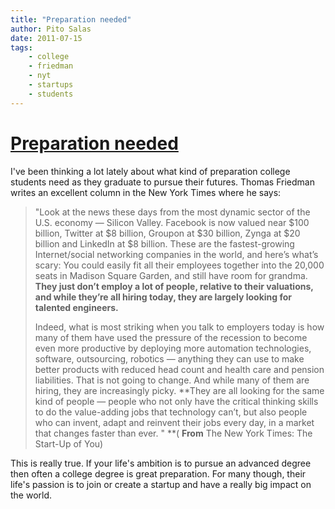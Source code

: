 ```yaml
---
title: "Preparation needed"
author: Pito Salas
date: 2011-07-15
tags:
    - college
    - friedman
    - nyt
    - startups
    - students
---
```

# [Preparation needed](None)




I've been thinking a lot lately about what kind of preparation college
students need as they graduate to pursue their futures. Thomas Friedman writes
an excellent column in the New York Times where he says:

> "Look at the news these days from the most dynamic sector of the U.S.
> economy — Silicon Valley. Facebook is now valued near $100 billion, Twitter
> at $8 billion, Groupon at $30 billion, Zynga at $20 billion and LinkedIn at
> $8 billion. These are the fastest-growing Internet/social networking
> companies in the world, and here’s what’s scary: You could easily fit all
> their employees together into the 20,000 seats in Madison Square Garden, and
> still have room for grandma. **They just don’t employ a lot of people,
> relative to their valuations, and while they’re all hiring today, they are
> largely looking for talented engineers.**
>
> Indeed, what is most striking when you talk to employers today is how many
> of them have used the pressure of the recession to become even more
> productive by deploying more automation technologies, software, outsourcing,
> robotics — anything they can use to make better products with reduced head
> count and health care and pension liabilities. That is not going to change.
> And while many of them are hiring, they are increasingly picky. **They are
> all looking for the same kind of people — people who not only have the
> critical thinking skills to do the value-adding jobs that technology can’t,
> but also people who can invent, adapt and reinvent their jobs every day, in
> a market that changes faster than ever. " **( **From** The New York Times:
> The Start-Up of You)

This is really true. If your life's ambition is to pursue an advanced degree
then often a college degree is great preparation. For many though, their
life's passion is to join or create a startup and have a really big impact on
the world.


